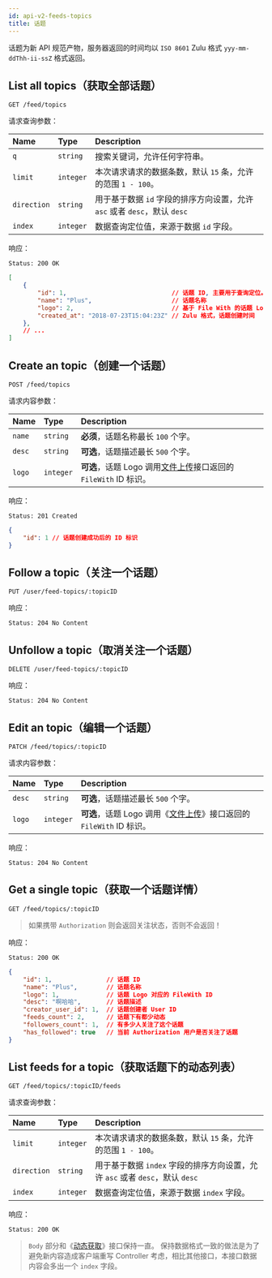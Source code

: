 ```yaml
---
id: api-v2-feeds-topics
title: 话题
---
```


话题为新 API 规范产物，服务器返回的时间均以 `ISO 8601` Zulu 格式 `yyy-mm-ddThh-ii-ssZ` 格式返回。

## List all topics（获取全部话题）

```
GET /feed/topics
```

请求查询参数：

| Name | Type | Description |
|:----|:----|:----|
| `q` | `string` | 搜索关键词，允许任何字符串。 |
| `limit` | `integer` | 本次请求请求的数据条数，默认 `15` 条，允许的范围 `1 - 100`。 |
| `direction` | `string` | 用于基于数据 `id` 字段的排序方向设置，允许 `asc` 或者 `desc`，默认 `desc` |
| `index` | `integer` | 数据查询定位值，来源于数据 `id` 字段。 |

响应：

```
Status: 200 OK
```
```json
[
    {
        "id": 1,                             // 话题 ID, 主要用于查询定位。
        "name": "Plus",                      // 话题名称
        "logo": 2,                           // 基于 File With 的话题 Logo
        "created_at": "2018-07-23T15:04:23Z" // Zulu 格式，话题创建时间
    },
    // ...
]
```

## Create an topic（创建一个话题）

```
POST /feed/topics
```

请求内容参数：

| Name | Type | Description |
|:----|:----|:----|
| `name` | `string` | **必须**，话题名称最长 `100` 个字。 |
| `desc` | `string` | **可选**，话题描述最长 `500` 个字。 |
| `logo` | `integer` | **可选**，话题 Logo 调用[文件上传](api-v2-files.md)接口返回的 `FileWith` ID 标识。 |

响应：

```
Status: 201 Created
```
```json
{
    "id": 1 // 话题创建成功后的 ID 标识
}
```

## Follow a topic（关注一个话题）

```
PUT /user/feed-topics/:topicID
```

响应：

```
Status: 204 No Content
```

## Unfollow a topic（取消关注一个话题）

```
DELETE /user/feed-topics/:topicID
```

响应：

```
Status: 204 No Content
```

## Edit an topic（编辑一个话题）

```
PATCH /feed/topics/:topicID
```

请求内容参数：

| Name | Type | Description |
|:----|:----|:----|
| `desc` | `string` | **可选**，话题描述最长 `500` 个字。 |
| `logo` | `integer` | **可选**，话题 Logo 调用《[文件上传](api-v2-files.md)》接口返回的 `FileWith` ID 标识。 |

响应：

```
Status: 204 No Content
```

## Get a single topic（获取一个话题详情）

```
GET /feed/topics/:topicID
```

> 如果携带 `Authorization` 则会返回关注状态，否则不会返回！

响应：

```
Status: 200 OK
```
```json
{
    "id": 1,               // 话题 ID
    "name": "Plus",        // 话题名称
    "logo": 1,             // 话题 Logo 对应的 FileWith ID
    "desc": "啊哈哈",       // 话题描述
    "creator_user_id": 1,  // 话题创建者 User ID
    "feeds_count": 2,      // 话题下有都少动态
    "followers_count": 1,  // 有多少人关注了这个话题
    "has_followed": true   // 当前 Authorization 用户是否关注了话题
}
```

## List feeds for a topic（获取话题下的动态列表）

```
GET /feed/topics/:topicID/feeds
```

请求查询参数：

| Name | Type | Description |
|:----|:----|:----|
| `limit` | `integer` | 本次请求请求的数据条数，默认 `15` 条，允许的范围 `1 - 100`。 |
| `direction` | `string` | 用于基于数据 `index` 字段的排序方向设置，允许 `asc` 或者 `desc`，默认 `desc` |
| `index` | `integer` | 数据查询定位值，来源于数据 `index` 字段。 |

响应：

```
Status: 200 OK
```
> `Body` 部分和《[动态获取](api-v2-feeds-get.md)》接口保持一直。
> 保持数据格式一致的做法是为了避免新内容造成客户端重写 Controller 考虑，相比其他接口，本接口数据内容会多出一个 `index` 字段。
